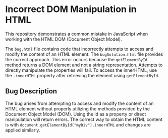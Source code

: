 # Incorrect DOM Manipulation in HTML

This repository demonstrates a common mistake in JavaScript when working with the HTML DOM (Document Object Model).

The `bug.html` file contains code that incorrectly attempts to access and modify the content of an HTML element. The `bugSolution.html` file provides the correct approach. This error occurs because the `getElementById` method returns a DOM element and not a string representation. Attempts to directly manipulate the properties will fail. To access the innerHTML, use the `.innerHTML` property after retrieving the element using `getElementById`. 

## Bug Description
The bug arises from attempting to access and modify the content of an HTML element without properly utilizing the methods provided by the Document Object Model (DOM). Using the id as a property or direct manipulation will return errors.  The correct way to obtain the HTML content is with `document.getElementById("myDiv").innerHTML` and changes are applied similarly. 